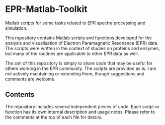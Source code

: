 # EPR-Matlab-Toolkit
Matlab scripts for some tasks related to EPR spectra processing and simulation.  

This repository contains Matlab scripts and functions developed for the analysis and visualisation of Electron Paramagnetic Resonance (EPR) data. The scripts were written in the context of studies on proteins and enzymes, but many of the routines are applicable to other EPR data as well.

The aim of this repository is simply to share code that may be useful for others working in the EPR community. The scripts are provided as is. I am not actively maintaining or extending them, though suggestions and comments are welcome.

## Contents

The repository includes several independent pieces of code. Each script or function has its own internal description and usage notes. Please refer to the comments at the top of each file for details.
